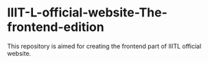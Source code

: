 # IIIT-L-official-website-The-frontend-edition

This repository is aimed for creating the frontend part of IIITL official website.

